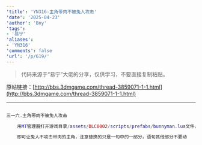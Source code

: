 ```yaml
---
'title': 'YN316-主角带肉不被兔人攻击'
'date': '2025-04-23'
'author': 'Bny'
'tags':
- '易宁'
'aliases':
- 'YN316'
'comments': false
'url': '/p/619/'
---
```


> 代码来源于“易宁”大佬的分享，仅供学习，不要直接复制粘贴。

原帖链接：[http://bbs.3dmgame.com/thread-3859071-1-1.html](http://bbs.3dmgame.com/thread-3859071-1-1.html)

---

```lua  

三一六.主角带肉不被兔人攻击

	用MT管理器打开游戏目录/assets/DLC0002/scripts/prefabs/bunnyman.lua文件，将if guy:HasTag("player")替换为if guy:HasTag("monster")

	即可让兔人不攻击带肉的主角，注意替换的只是一句中的一部分，语句其他部分不要动

```  

